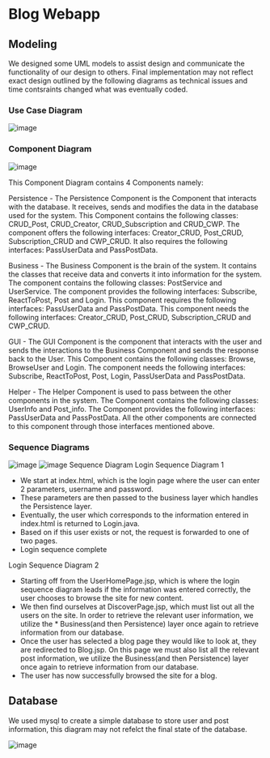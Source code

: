 # Blog Webapp

## Modeling ##
We designed some UML models to assist design and communicate the functionality of our design to others. Final implementation may not reflect exact design outlined by the following diagrams as technical issues and time contsraints changed what was eventually coded.

### Use Case Diagram ###
![image](https://user-images.githubusercontent.com/114177995/226065871-7609b241-130a-4881-8365-36aa4b2e2ab6.png)

### Component Diagram ###
![image](https://user-images.githubusercontent.com/114177995/226065482-9d817eb6-bb73-4d6e-ba64-0788c3c8ba17.png)

This Component Diagram contains 4 Components namely:

Persistence - The Persistence Component is the Component that interacts with the database. It receives, sends and modifies the data in the database used for the system. This Component contains the following classes: CRUD_Post, CRUD_Creator, CRUD_Subscription and CRUD_CWP. The component offers the following interfaces: Creator_CRUD, Post_CRUD, Subscription_CRUD and CWP_CRUD. It also requires the following interfaces: PassUserData and PassPostData.

Business - The Business Component is the brain of the system. It contains the classes that receive data and converts it into information for the system. The component contains the following classes: PostService and UserService. The component provides the following interfaces: Subscribe, ReactToPost, Post and Login. This component requires the following interfaces: PassUserData and PassPostData. This component needs the following interfaces: Creator_CRUD, Post_CRUD, Subscription_CRUD and CWP_CRUD.

GUI - The GUI Component is the component that interacts with the user and sends the interactions to the Business Component and sends the response back to the User. This Component contains the following classes: Browse, BrowseUser and Login. The component needs the following interfaces:  Subscribe, ReactToPost, Post, Login, PassUserData and PassPostData.
 
Helper - The Helper Component is used to pass between the other components in the system. The Component contains the following classes: UserInfo and Post_info. The Component provides the following interfaces: PassUserData and PassPostData. All the other components are connected to this component through those interfaces mentioned above.  

### Sequence Diagrams ### 
![image](https://user-images.githubusercontent.com/114177995/226065559-c3808c30-01f8-4395-a72a-4f1e795ee532.png)
![image](https://user-images.githubusercontent.com/114177995/226065700-8e6017d3-cfdd-4742-8ce3-7162b6ae9e36.png)
Sequence Diagram
Login Sequence Diagram 1
* We start at index.html, which is the login page where the user can enter 2 parameters, username and password.
* These parameters are then passed to the business layer which handles the Persistence layer.
* Eventually, the user which corresponds to the information entered in index.html is returned to Login.java.
* Based on if this user exists or not, the request is forwarded to one of two pages.
* Login sequence complete

Login Sequence Diagram 2
* Starting off from the UserHomePage.jsp, which is where the login sequence diagram leads if the information was entered correctly, the user chooses to browse the site for new content.
* We then find ourselves at DiscoverPage.jsp, which must list out all the users on the site. In order to retrieve the relevant user information, we utilize the * Business(and then Persistence) layer once again to retrieve information from our database.
* Once the user has selected a blog page they would like to look at, they are redirected to Blog.jsp. On this page we must also list all the relevant post information, we utilize the Business(and then Persistence) layer once again to retrieve information from our database.
* The user has now successfully browsed the site for a blog.


## Database ##
We used mysql to create a simple database to store user and post information, this diagram may not refelct the final state of the database.

![image](https://user-images.githubusercontent.com/114177995/226065609-d0132cd8-d2de-4e3d-a68c-00761abd4757.png)
